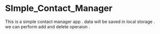 # SImple_Contact_Manager
This is a simple contact  manager app .
data will be saved in local storage .
we can perform add and delete operaion .
